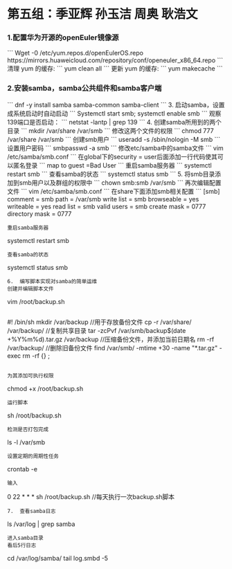<h1>第五组：季亚辉 孙玉洁 周奥 耿浩文</h1>
<h3>1.配置华为开源的openEuler镜像源</h3>
```
Wget -0 /etc/yum.repos.d/openEulerOS.repo https://mirrors.huaweicloud.com/repository/conf/openeuler_x86_64.repo
```
清理 yum 的缓存:
```
yum clean all
```
更新 yum 的缓存:
```
yum makecache
```
<h3>2.安装samba，samba公共组件和samba客户端</h3>
```
dnf -y install samba samba-common samba-client
```
3.	启动samba，设置成系统启动时自动启动
```
Systemctl start smb; systemctl enable smb
```
观察139端口是否启动：
```
netstat -lantp | grep 139
```
4.	创建samba所用到的两个目录
```
mkdir /var/share /var/smb
```
修改这两个文件的权限
```
chmod 777 /var/share /var/smb
```
创建smb用户
```
useradd -s /sbin/nologin -M smb
```
设置用户密码
```
smbpasswd -a smb
```
修改etc/samba中的samba文件
```
vim /etc/samba/smb.conf
```
在global下的security = user后面添加一行代码使其可以匿名登录
```
map to guest =Bad User
```
重启samba服务器
```
systemctl restart smb
```
查看samba的状态
```
systemctl status smb
```
5.	将smb目录添加到smb用户以及群组的权限中
```
chown smb:smb /var/smb
```
再次编辑配置文件
```
vim /etc/samba/smb.conf
```
在share下面添加smb相关配置
```
[smb]
        comment = smb
        path = /var/smb
        write list = smb
        browseable = yes
        writeable = yes
        read list = smb
        valid users = smb
        create mask = 0777
        directory mask = 0777

```
重启samba服务器
```
systemctl restart smb
```
查看samba的状态
```
systemctl status smb
```
6.	编写脚本实现对samba的简单运维
创建并编辑脚本文件
```
vim /root/backup.sh
```
```
#! /bin/sh
mkdir /var/backup    //用于存放备份文件
cp -r /var/share/ /var/backup/  //复制共享目录
tar -zcPvf /var/smb/backup$(date +%Y%m%d).tar.gz /var/backup  //压缩备份文件，并添加当前日期名
rm -rf /var/backup/     //删除旧备份文件
find /var/smb/ -mtime +30 -name "*.tar.gz" -exec rm -rf {} \;
```

为其添加可执行权限
```
chmod +x /root/backup.sh
```
运行脚本
```
sh /root/backup.sh
```
检测是否打包完成
```
ls -l /var/smb
```
设置定期的周期性任务
```
crontab -e
```
输入
```
0 22 * * * sh  /root/backup.sh  //每天执行一次backup.sh脚本
```
7.	查看samba日志
```
ls /var/log | grep samba
```
进入samba目录
看后5行日志
```
cd /var/log/samba/
tail log.smbd -5
```
